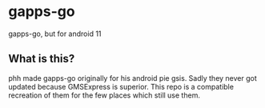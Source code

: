 # gapps-go
gapps-go, but for android 11

## What is this?
phh made gapps-go originally for his android pie gsis. Sadly they never got updated because GMSExpress is superior. This repo is a compatible recreation of them for the few places which still use them.
